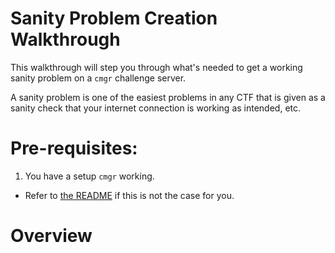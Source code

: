 # Sanity Problem Creation Walkthrough

This walkthrough will step you through what's needed to get a working sanity 
problem on a `cmgr` challenge server.

A sanity problem is one of the easiest problems in any CTF that is given as a
sanity check that your internet connection is working as intended, etc.



# Pre-requisites:

1. You have a setup `cmgr` working.
  - Refer to [the README](https://github.com/syreal17/start-problem-dev#setup)
    if this is not the case for you.



# Overview
